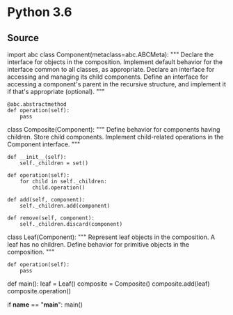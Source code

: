# Python 3.6
## Source
import abc
class Component(metaclass=abc.ABCMeta):
    """
    Declare the interface for objects in the composition.
    Implement default behavior for the interface common to all classes,
    as appropriate.
    Declare an interface for accessing and managing its child
    components.
    Define an interface for accessing a component's parent in the
    recursive structure, and implement it if that's appropriate
    (optional).
    """

    @abc.abstractmethod
    def operation(self):
        pass

class Composite(Component):
    """
    Define behavior for components having children.
    Store child components.
    Implement child-related operations in the Component interface.
    """

    def __init__(self):
        self._children = set()

    def operation(self):
        for child in self._children:
            child.operation()

    def add(self, component):
        self._children.add(component)

    def remove(self, component):
        self._children.discard(component)


class Leaf(Component):
    """
    Represent leaf objects in the composition. A leaf has no children.
    Define behavior for primitive objects in the composition.
    """

    def operation(self):
        pass


def main():
    leaf = Leaf()
    composite = Composite()
    composite.add(leaf)
    composite.operation()


if __name__ == "__main__":
    main()
